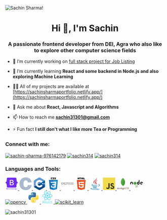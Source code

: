 ![Sachin Sharma!](https://user-images.githubusercontent.com/59499244/105798499-4e776200-5fb8-11eb-9f66-2e1ced602b49.png)

<h1 align="center">Hi 👋, I'm Sachin</h1>
<h3 align="center">A passionate frontend developer from DEI, Agra who also like to explore other computer science fields</h3>

- 🔭 I’m currently working on [full stack project for Job Listing](https://alumni-connect-ba161.web.app/)

- 🌱 I’m currently learning **React and some backend in Node.js and also exploring Machine Learning**

- 👨‍💻 All of my projects are available at [https://sachinsharmaportfolio.netlify.app/](https://sachinsharmaportfolio.netlify.app/)

- 💬 Ask me about **React, Javascript and Algorithms**

- 📫 How to reach me **sachin31301@gmail.com**

- ⚡ Fun fact **I still don't what I like more Tea or Programming**

<h3 align="left">Connect with me:</h3>
<p align="left">
<a href="https://linkedin.com/in/sachin-sharma-976142179" target="blank"><img align="center" src="https://cdn.jsdelivr.net/npm/simple-icons@3.0.1/icons/linkedin.svg" alt="sachin-sharma-976142179" height="30" width="40" /></a>
<a href="https://www.codechef.com/users/sachin314" target="blank"><img align="center" src="https://cdn.jsdelivr.net/npm/simple-icons@3.1.0/icons/codechef.svg" alt="sachin314" height="30" width="40" /></a>
<a href="https://codeforces.com/profile/sachin314" target="blank"><img align="center" src="https://cdn.jsdelivr.net/npm/simple-icons@3.0.1/icons/codeforces.svg" alt="sachin314" height="30" width="40" /></a>
</p>

<h3 align="left">Languages and Tools:</h3>
<p align="left"> <a href="https://getbootstrap.com" target="_blank"> <img src="https://raw.githubusercontent.com/devicons/devicon/master/icons/bootstrap/bootstrap-plain-wordmark.svg" alt="bootstrap" width="40" height="40"/> </a> <a href="https://www.cprogramming.com/" target="_blank"> <img src="https://raw.githubusercontent.com/devicons/devicon/master/icons/c/c-original.svg" alt="c" width="40" height="40"/> </a> <a href="https://www.w3schools.com/cpp/" target="_blank"> <img src="https://raw.githubusercontent.com/devicons/devicon/master/icons/cplusplus/cplusplus-original.svg" alt="cplusplus" width="40" height="40"/> </a> <a href="https://www.w3schools.com/css/" target="_blank"> <img src="https://raw.githubusercontent.com/devicons/devicon/master/icons/css3/css3-original-wordmark.svg" alt="css3" width="40" height="40"/> </a> <a href="https://expressjs.com" target="_blank"> <img src="https://raw.githubusercontent.com/devicons/devicon/master/icons/express/express-original-wordmark.svg" alt="express" width="40" height="40"/> </a> <a href="https://www.w3.org/html/" target="_blank"> <img src="https://raw.githubusercontent.com/devicons/devicon/master/icons/html5/html5-original-wordmark.svg" alt="html5" width="40" height="40"/> </a> <a href="https://www.java.com" target="_blank"> <img src="https://raw.githubusercontent.com/devicons/devicon/master/icons/java/java-original.svg" alt="java" width="40" height="40"/> </a> <a href="https://developer.mozilla.org/en-US/docs/Web/JavaScript" target="_blank"> <img src="https://raw.githubusercontent.com/devicons/devicon/master/icons/javascript/javascript-original.svg" alt="javascript" width="40" height="40"/> </a> <a href="https://www.mongodb.com/" target="_blank"> <img src="https://raw.githubusercontent.com/devicons/devicon/master/icons/mongodb/mongodb-original-wordmark.svg" alt="mongodb" width="40" height="40"/> </a> <a href="https://nodejs.org" target="_blank"> <img src="https://raw.githubusercontent.com/devicons/devicon/master/icons/nodejs/nodejs-original-wordmark.svg" alt="nodejs" width="40" height="40"/> </a> <a href="https://opencv.org/" target="_blank"> <img src="https://www.vectorlogo.zone/logos/opencv/opencv-icon.svg" alt="opencv" width="40" height="40"/> </a> <a href="https://www.python.org" target="_blank"> <img src="https://raw.githubusercontent.com/devicons/devicon/master/icons/python/python-original.svg" alt="python" width="40" height="40"/> </a> <a href="https://reactjs.org/" target="_blank"> <img src="https://raw.githubusercontent.com/devicons/devicon/master/icons/react/react-original-wordmark.svg" alt="react" width="40" height="40"/> </a> <a href="https://scikit-learn.org/" target="_blank"> <img src="https://upload.wikimedia.org/wikipedia/commons/0/05/Scikit_learn_logo_small.svg" alt="scikit_learn" width="40" height="40"/> </a> </p>

<p><img align="center" src="https://github-readme-stats.vercel.app/api/top-langs?username=sachin31301&show_icons=true&locale=en&layout=compact" alt="sachin31301" /></p>
